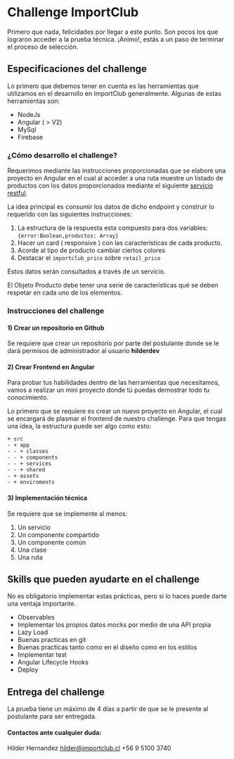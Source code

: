 # Challenge ImportClub

Primero que nada, felicidades por llegar a este punto. Son pocos los que lograron acceder a la prueba técnica. ¡Animo!, estás a un paso de terminar el proceso de selección.

## Especificaciones del challenge

Lo primero que debemos tener en cuenta es las herramientas que utilizamos en el desarrollo en ImportClub generalmente. Algunas de estas herramientas son:

 - NodeJs
 - Angular ( > V2)
 - MySql
 - Firebase
 
 
### ¿Cómo desarrollo el challenge?

Requerimos mediante las instrucciones proporcionadas que se elabore una proyecto en Angular en el cual al acceder a una ruta muestre un listado de productos con los datos proporcionados mediante el siguiente [servicio restful](https://testapi.io/api/hilderh//product/all).

La idea principal es consumir los datos de dicho endpoint y construir lo requerido con las siguientes instrucciones:


 1. La estructura de la respuesta esta compuesto para dos variables: `{error:Boolean,productos: Array}`
 2. Hacer un card ( responsive ) con las características de cada producto.
 3. Acorde al tipo de producto cambiar ciertos colores
 4. Destacar el `importclub_price` sobre `retail_price`

Estos datos serán consultados a través de un servicio.

El Objeto Producto debe tener una serie de características qué se deben respetar en cada uno de los elementos.


### Instrucciones del challenge
#### 1) Crear un repositorio en Github

Se requiere que crear un repositorio por parte del postulante donde se le dará permisos de administrador al usuario **hilderdev**

#### 2) Crear Frontend en Angular

Para probar tus habilidades dentro de las herramientas que necesitamos, vamos a realizar un mini proyecto donde tú puedas demostrar todo tu conocimiento. 

Lo primero que se requiere es crear un nuevo proyecto en Angular, el cual se encargará de plasmar el frontend de nuestro challenge. Para que tengas una idea, la estructura puede ser algo como esto:

    + src
    - + app
    - - + classes
    - - + components
    - - + services
    - - + shared
    - + assets
    - + enviroments

#### 3) Implementación técnica
Se requiere que se implemente al menos:

 1. Un servicio
 2. Un componente compartido
 3. Un componente común
 4. Una clase
 5. Una ruta

##  Skills que pueden ayudarte en el challenge

No es obligatorio implementar estas prácticas, pero si lo haces puede darte una ventaja importante.

 - Observables
 - Implementar los propios datos mocks por medio de una API propia
 - Lazy Load
 - Buenas practicas en git
 - Buenas practicas tanto como en el diseño como en los estilos
 - Implementar test
 - Angular Lifecycle Hooks
 - Deploy

## Entrega del challenge

La prueba tiene un máximo de 4 días a partir de que se le presente al postulante para ser entregada.

#### Contactos ante cualquier duda:
Hilder Hernandez
hilder@importclub.cl
+56 9 5100 3740


